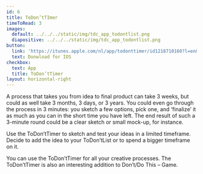 ```yaml
---
id: 6
title: ToDon’tTImer
timeToRead: 3
images:
  default: ../../../static/img/tdc_app_todontlist.png
  diapositive: ../../../static/img/tdc_app_todontlist.png
button:
  link: 'https://itunes.apple.com/nl/app/todonttimer/id1218710160?l=en&mt=8'
  text: Donwload for IOS
checkbox:
  text: App
  title: ToDon’tTimer
layout: horizontal-right
---
```

A process that takes you from idea to final product can take 3 weeks, but could as well take 3 months, 3 days, or 3 years. You could even go through the process in 3 minutes: you sketch a few options, pick one, and ‘finalize’ it as much as you can in the short time you have left. The end result of such a 3-minute round could be a clear sketch or small mock-up, for instance.

Use the ToDon’tTimer to sketch and test your ideas in a limited timeframe. Decide to add the idea to your ToDon’tList or to spend a bigger timeframe on it.

You can use the ToDon’tTimer for all your creative processes. The ToDon’tTimer is also an interesting addition to Don’t/Do This – Game.
